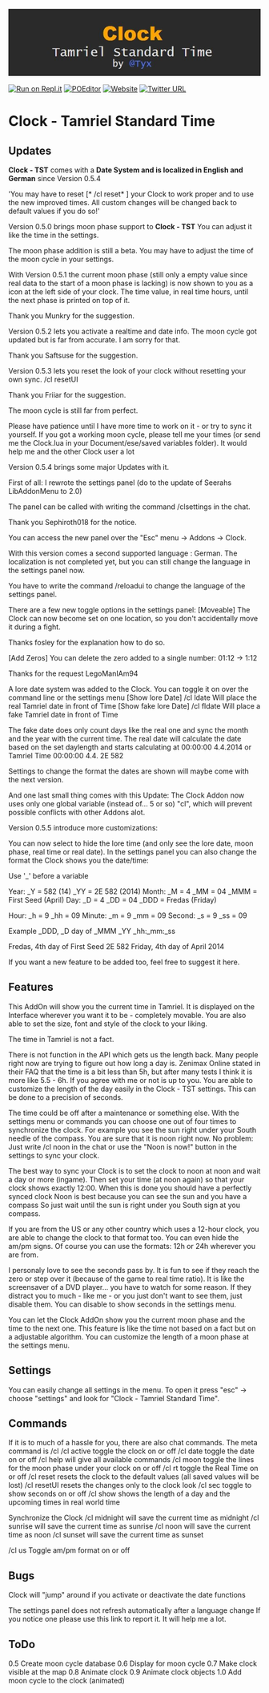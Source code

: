 ![ClockTST](dev/clock.jpg)

[![Run on Repl.it](https://repl.it/badge/github/Tyxz/-ESO--ingame--Clock---Tamriel-Standard-Time)](https://repl.it/github/Tyxz/-ESO--ingame--Clock---Tamriel-Standard-Time)
[![POEditor](https://img.shields.io/badge/POEditor-Help%20Translate-blue.svg?style=flat)](https://poeditor.com/join/project/3ldrMQvCrU)
[![Website](https://img.shields.io/website-up-down-green-red/http/shields.io.svg?maxAge=2592000)](http://www.esoui.com/downloads/info241-Clock-TamrielStandardTime.html)
[![Twitter URL](https://img.shields.io/twitter/url/http/shields.io.svg?style=social&maxAge=2592000?style=flat)](https://twitter.com/Tyxzs)

Clock - Tamriel Standard Time
======
Updates
----------
**Clock - TST** comes with a **Date System and is localized in English and German** since Version 0.5.4

'You may have to reset [* /cl reset* ] your Clock to work proper and to use the new improved times.
All custom changes will be changed back to default values if you do so!'

Version 0.5.0 brings moon phase support to **Clock - TST**
You can adjust it like the time in the settings.

The moon phase addition is still a beta. You may have to adjust the time of the moon cycle in your settings.

With Version 0.5.1 the current moon phase (still only a empty value since real data to the start of a moon phase is lacking) is now shown to you as a icon at the left side of your clock. The time value, in real time hours, until the next phase is printed on top of it.

Thank you Munkry for the suggestion.

Version 0.5.2 lets you activate a realtime and date info.
The moon cycle got updated but is far from accurate. I am sorry for that.

Thank you Saftsuse for the suggestion.

Version 0.5.3 lets you reset the look of your clock without resetting your own sync. 
/cl resetUI

Thank you Friiar for the suggestion.

The moon cycle is still far from perfect.

Please have patience until I have more time to work on it - or try to sync it yourself.
If you got a working moon cycle, please tell me your times (or send me the Clock.lua in your Document/ese/saved variables folder). It would help me and the other Clock user a lot 

Version 0.5.4 brings some major Updates with it.

First of all: I rewrote the settings panel (do to the update of Seerahs LibAddonMenu to 2.0)

The panel can be called with writing the command /clsettings in the chat.

Thank you Sephiroth018 for the notice.

You can access the new panel over the "Esc" menu -> Addons -> Clock.

With this version comes a second supported language : German.
The localization is not completed yet, but you can still change the language in the settings panel now.

You have to write the command /reloadui to change the language of the settings panel.

There are a few new toggle options in the settings panel:
[Moveable] The Clock can now become set on one location, so you don't accidentally move it during a fight.

Thanks fosley for the explanation how to do so.

[Add Zeros] You can delete the zero added to a single number: 01:12 -> 1:12

Thanks for the request LegoManIAm94

A lore date system was added to the Clock.
You can toggle it on over the command line or the settings menu
[Show lore Date] /cl ldate Will place the real Tamriel date in front of Time
[Show fake lore Date] /cl fldate Will place a fake Tamriel date in front of Time

The fake date does only count days like the real one and sync the month and the year with the current time.
The real date will calculate the date based on the set daylength and starts calculating at 00:00:00 4.4.2014 or Tamriel Time 00:00:00 4.4. 2E 582

Settings to change the format the dates are shown will maybe come with the next version.

And one last small thing comes with this Update:
The Clock Addon now uses only one global variable (instead of... 5 or so) "cl", which will prevent possible conflicts with other Addons alot.


Version 0.5.5 introduce more customizations:

You can now select to hide the lore time (and only see the lore date, moon phase, real time or real date).
In the settings panel you can also change the format the Clock shows you the date/time:

Use '_' before a variable

Year: 
_Y = 582 (14)
_YY = 2E 582 (2014)
Month: 
_M = 4
_MM = 04
_MMM = First Seed (April)
Day: 
_D = 4
_DD = 04
_DDD = Fredas (Friday)

Hour: 
_h = 9
_hh = 09
Minute:
_m = 9
_mm = 09
Second: 
_s = 9
_ss = 09

Example
_DDD, _D day of _MMM _YY _hh:_mm:_ss

Fredas, 4th day of First Seed 2E 582
Friday, 4th day of April 2014


If you want a new feature to be added too, feel free to suggest it here.


Features
-------------

This AddOn will show you the current time in Tamriel.
It is displayed on the Interface wherever you want it to be - completely movable.
You are also able to set the size, font and style of the clock to your liking.

The time in Tamriel is not a fact.

There is not function in the API which gets us the length back.
Many people right now are trying to figure out how long a day is.
Zenimax Online stated in their FAQ that the time is a bit less than 5h, but after many tests I think it is more like 5.5 - 6h.
If you agree with me or not is up to you.
You are able to customize the length of the day easily in the Clock - TST settings.
This can be done to a precision of seconds.

The time could be off after a maintenance or something else.
With the settings menu or commands you can choose one out of four times to synchronize the clock.
For example you see the sun right under your South needle of the compass. 
You are sure that it is noon right now. 
No problem: Just write /cl noon in the chat or use the "Noon is now!" button in the settings to sync your clock.

The best way to sync your Clock is to set the clock to noon at noon and wait a day or more (ingame).
Then set your time (at noon again) so that your clock shows exactly 12:00.
When this is done you should have a perfectly synced clock
Noon is best because you can see the sun and you have a compass 
So just wait until the sun is right under you South sign at you compass.

If you are from the US or any other country which uses a 12-hour clock, you are able to change the clock to that format too. You can even hide the am/pm signs.
Of course you can use the formats: 12h or 24h wherever you are from.

I personaly love to see the seconds pass by. It is fun to see if they reach the zero or step over it (because of the game to real time ratio). It is like the screensaver of a DVD player... you have to watch for some reason.
If they distract you to much - like me - or you just don't want to see them, just disable them.
You can disable to show seconds in the settings menu.

You can let the Clock AddOn show you the current moon phase and the time to the next one.
This feature is like the time not based on a fact but on a adjustable algorithm.
You can customize the length of a moon phase at the settings menu.


Settings
-----------

You can easily change all settings in the menu.
To open it press "esc" -> choose "settings" and look for "Clock - Tamriel Standard Time".


Commands
---------------
If it is to much of a hassle for you, there are also chat commands.
The meta command is /cl
/cl active toggle the clock on or off
/cl date toggle the date on or off
/cl help will give all available commands
/cl moon toggle the lines for the moon phase under your clock on or off
/cl rt toggle the Real Time on or off
/cl reset resets the clock to the default values (all saved values will be lost)
/cl resetUI resets the changes only to the clock look
/cl sec toggle to show seconds on or off
/cl show shows the length of a day and the upcoming times in real world time

Synchronize the Clock
/cl midnight will save the current time as midnight
/cl sunrise will save the current time as sunrise
/cl noon will save the current time as noon
/cl sunset will save the current time as sunset

/cl us Toggle am/pm format on or off


Bugs
---------

Clock will "jump" around if you activate or deactivate the date functions

The settings panel does not refresh automatically after a language change
If you notice one please use this link to report it.
It will help me a lot.



ToDo
-----------
0.5 Create moon cycle database
0.6 Display for moon cycle
0.7 Make clock visible at the map
0.8 Animate clock
0.9 Animate clock objects
1.0 Add moon cycle to the clock (animated)
